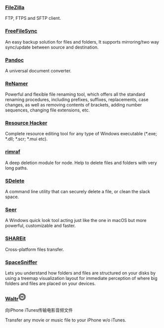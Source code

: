 ### [FileZilla](https://filezilla-project.org/)

FTP, FTPS and SFTP client.

### [FreeFileSync](http://www.freefilesync.org/)

An easy backup solution for files and folders, It supports mirroring/two way sync/update between source and destination.

### [Pandoc](http://pandoc.org/)

A universal document converter.

### [ReNamer](http://www.den4b.com/)

Powerful and flexible file renaming tool, which offers all the standard renaming procedures, including prefixes, suffixes, replacements, case changes, as well as removing contents of brackets, adding number sequences, changing file extensions, etc.

### [Resource Hacker](http://www.angusj.com/resourcehacker/)

Complete resource editing tool for any type of Windows executable \(\*.exe; \*.dll; \*.scr; \*.mui etc\).

### [rimraf](https://www.npmjs.com/package/rimraf)

A deep deletion module for node. Help to delete files and folders with very long paths.

### [SDelete](https://technet.microsoft.com/en-us/sysinternals/sdelete.aspx)

A command line utility that can securely delete a file, or clean the slack space.

### [Seer](http://1218.io/)

A Windows quick look tool acting just like the one in macOS but more powerful, customizable and faster.

### [SHAREit](http://www.ushareit.com/)

Cross-platform files transfer.

### [SpaceSniffer](http://www.uderzo.it/main_products/space_sniffer/index.html)

Lets you understand how folders and files are structured on your disks by using a treemap visualization layout for immediate perception of where big folders and files are placed on your devices.

### [Waltr](http://softorino.com/waltr/)![](/assets/free-tag-hand-drawn-sign.png)

向iPhone iTunes传输电影音频文件

Transfer any movie or music file to your iPhone w/o iTunes.

